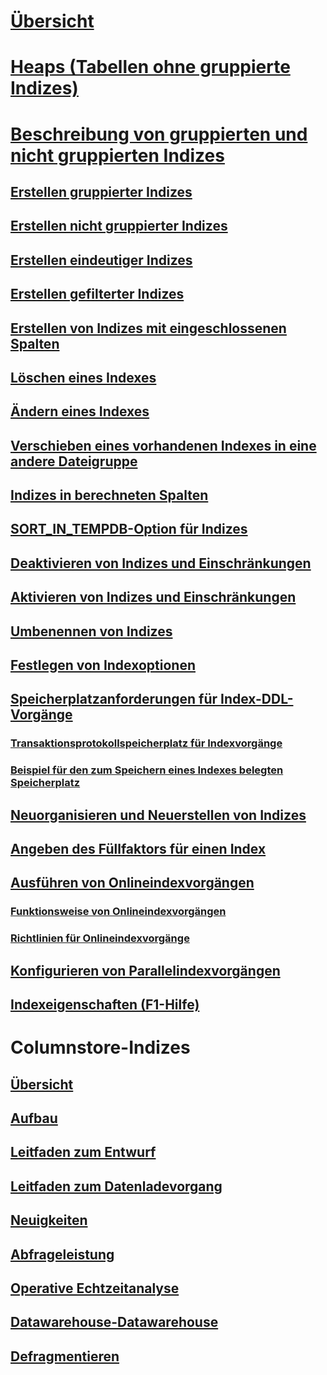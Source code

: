 # [Übersicht](indexes.md)  
# [Heaps (Tabellen ohne gruppierte Indizes)](heaps-tables-without-clustered-indexes.md)  
# [Beschreibung von gruppierten und nicht gruppierten Indizes](clustered-and-nonclustered-indexes-described.md)  
## [Erstellen gruppierter Indizes](create-clustered-indexes.md)  
## [Erstellen nicht gruppierter Indizes](create-nonclustered-indexes.md)  
## [Erstellen eindeutiger Indizes](create-unique-indexes.md)  
## [Erstellen gefilterter Indizes](create-filtered-indexes.md)  
## [Erstellen von Indizes mit eingeschlossenen Spalten](create-indexes-with-included-columns.md)  
## [Löschen eines Indexes](delete-an-index.md)  
## [Ändern eines Indexes](modify-an-index.md)  
## [Verschieben eines vorhandenen Indexes in eine andere Dateigruppe](move-an-existing-index-to-a-different-filegroup.md)  
## [Indizes in berechneten Spalten](indexes-on-computed-columns.md)  
## [SORT_IN_TEMPDB-Option für Indizes](sort-in-tempdb-option-for-indexes.md)  
## [Deaktivieren von Indizes und Einschränkungen](disable-indexes-and-constraints.md)  
## [Aktivieren von Indizes und Einschränkungen](enable-indexes-and-constraints.md)  
## [Umbenennen von Indizes](rename-indexes.md)  
## [Festlegen von Indexoptionen](set-index-options.md)  
## [Speicherplatzanforderungen für Index-DDL-Vorgänge](disk-space-requirements-for-index-ddl-operations.md)  
### [Transaktionsprotokollspeicherplatz für Indexvorgänge](transaction-log-disk-space-for-index-operations.md)  
### [Beispiel für den zum Speichern eines Indexes belegten Speicherplatz](index-disk-space-example.md)  
## [Neuorganisieren und Neuerstellen von Indizes](reorganize-and-rebuild-indexes.md)  
## [Angeben des Füllfaktors für einen Index](specify-fill-factor-for-an-index.md)  
## [Ausführen von Onlineindexvorgängen](perform-index-operations-online.md)  
### [Funktionsweise von Onlineindexvorgängen](how-online-index-operations-work.md)  
### [Richtlinien für Onlineindexvorgänge](guidelines-for-online-index-operations.md)  
## [Konfigurieren von Parallelindexvorgängen](configure-parallel-index-operations.md)  
## [Indexeigenschaften (F1-Hilfe)](index-properties-f1-help.md)  



# Columnstore-Indizes
## [Übersicht](columnstore-indexes-overview.md)  
## [Aufbau](columnstore-indexes-architecture.md)  
## [Leitfaden zum Entwurf](columnstore-indexes-design-guidance.md)  
## [Leitfaden zum Datenladevorgang](columnstore-indexes-data-loading-guidance.md)  
## [Neuigkeiten](columnstore-indexes-what-s-new.md)  
## [Abfrageleistung](columnstore-indexes-query-performance.md)  
## [Operative Echtzeitanalyse](get-started-with-columnstore-for-real-time-operational-analytics.md)  
## [Datawarehouse-Datawarehouse](columnstore-indexes-data-warehouse.md)  
## [Defragmentieren](columnstore-indexes-defragmentation.md)  

